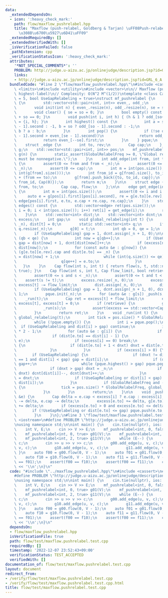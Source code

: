 ```yaml
---
data:
  _extendedDependsOn:
  - icon: ':heavy_check_mark:'
    path: flow/maxflow_pushrelabel.hpp
    title: "Maxflow (push-relabel, Goldberg & Tarjan) \uFF08Push-relabel \u306B\u3088\
      \u308B\u6700\u5927\u6D41\uFF09"
  _extendedRequiredBy: []
  _extendedVerifiedWith: []
  _isVerificationFailed: false
  _pathExtension: cpp
  _verificationStatusIcon: ':heavy_check_mark:'
  attributes:
    '*NOT_SPECIAL_COMMENTS*': ''
    PROBLEM: http://judge.u-aizu.ac.jp/onlinejudge/description.jsp?id=GRL_6_A
    links:
    - http://judge.u-aizu.ac.jp/onlinejudge/description.jsp?id=GRL_6_A
  bundledCode: "#line 2 \"flow/maxflow_pushrelabel.hpp\"\n#include <cassert>\n#include\
    \ <limits>\n#include <utility>\n#include <vector>\n\n// Maxflow (push-relabel,\
    \ highest-label)\n// Complexity: O(N^2 M^(1/2))\ntemplate <class Cap, int GlobalRelabelFreq\
    \ = 5, bool UseGapRelabeling = true>\nstruct mf_pushrelabel {\n    struct pque_\
    \ {\n        std::vector<std::pair<int, int>> even_, odd_;\n        int se, so;\n\
    \        void init(int n) { even_.resize(n), odd_.resize(n), se = so = 0; };\n\
    \        void clear() { se = so = 0; }\n        bool empty() const { return se\
    \ + so == 0; }\n        void push(int i, int h) { (h & 1 ? odd_[so++] : even_[se++])\
    \ = {i, h}; }\n        int highest() const {\n            int a = se ? even_[se\
    \ - 1].second : -1, b = so ? odd_[so - 1].second : -1;\n            return a >\
    \ b ? a : b;\n        }\n        int pop() {\n            if (!se or (so and odd_[so\
    \ - 1].second > even_[se - 1].second))\n                return odd_[--so].first;\n\
    \            return even_[--se].first;\n        }\n    } pque;\n    int _n;\n\
    \    struct _edge {\n        int to, rev;\n        Cap cap;\n    };\n    std::vector<std::vector<_edge>>\
    \ g;\n    std::vector<std::pair<int, int>> pos;\n    mf_pushrelabel(int n) : _n(n),\
    \ g(n) {\n        static_assert(GlobalRelabelFreq >= 0, \"Global relabel parameter\
    \ must be nonnegative.\");\n    }\n    int add_edge(int from, int to, Cap cap)\
    \ {\n        assert(0 <= from and from < _n);\n        assert(0 <= to and to <\
    \ _n);\n        assert(0 <= cap);\n        int m = int(pos.size());\n        pos.emplace_back(from,\
    \ int(g[from].size()));\n        int from_id = g[from].size(), to_id = g[to].size()\
    \ + (from == to);\n        g[from].push_back({to, to_id, cap});\n        g[to].push_back({from,\
    \ from_id, Cap(0)});\n        return m;\n    }\n\n    struct edge {\n        int\
    \ from, to;\n        Cap cap, flow;\n    };\n\n    edge get_edge(int i) const\
    \ {\n        int m = int(pos.size());\n        assert(0 <= i and i < m);\n   \
    \     auto e = g[pos[i].first][pos[i].second], re = g[e.to][e.rev];\n        return\
    \ edge{pos[i].first, e.to, e.cap + re.cap, re.cap};\n    }\n    std::vector<edge>\
    \ edges() const {\n        std::vector<edge> ret(pos.size());\n        for (int\
    \ i = 0; i < int(pos.size()); i++) ret[i] = get_edge(i);\n        return ret;\n\
    \    }\n\n    std::vector<int> dist;\n    std::vector<int> dcnt;\n    std::vector<Cap>\
    \ excess;\n    int gap;\n    void global_relabeling(int t) {\n        dist.assign(_n,\
    \ _n), dist[t] = 0;\n        static std::vector<int> q;\n        if (q.empty())\
    \ q.resize(_n);\n        q[0] = t;\n        int qb = 0, qe = 1;\n        pque.clear();\n\
    \        if (UseGapRelabeling) gap = 1, dcnt.assign(_n + 1, 0);\n\n        while\
    \ (qb < qe) {\n            int now = q[qb++];\n            if (UseGapRelabeling)\
    \ gap = dist[now] + 1, dcnt[dist[now]]++;\n            if (excess[now] > 0) pque.push(now,\
    \ dist[now]);\n            for (const auto &e : g[now]) {\n                if\
    \ (g[e.to][e.rev].cap and dist[e.to] == _n) {\n                    dist[e.to]\
    \ = dist[now] + 1;\n                    while (int(q.size()) <= qe) q.push_back(0);\n\
    \                    q[qe++] = e.to;\n                }\n            }\n     \
    \   }\n    }\n    Cap flow(int s, int t) { return flow(s, t, std::numeric_limits<Cap>::max(),\
    \ true); }\n    Cap flow(int s, int t, Cap flow_limit, bool retrieve = true) {\n\
    \        assert(0 <= s and s < _n);\n        assert(0 <= t and t < _n);\n    \
    \    assert(s != t);\n        excess.resize(_n, 0);\n        excess[s] += flow_limit,\
    \ excess[t] -= flow_limit;\n        dist.assign(_n, 0);\n        dist[s] = _n;\n\
    \        if (UseGapRelabeling) gap = 1, dcnt.assign(_n + 1, 0), dcnt[0] = _n -\
    \ 1;\n        pque.init(_n);\n        for (auto &e : g[s]) _push(s, e);\n    \
    \    _run(t);\n        Cap ret = excess[t] + flow_limit;\n        excess[s] +=\
    \ excess[t], excess[t] = 0;\n        if (retrieve) {\n            global_relabeling(s);\n\
    \            _run(s);\n            assert(excess == std::vector<Cap>(_n, 0));\n\
    \        }\n        return ret;\n    }\n    void _run(int t) {\n        if (GlobalRelabelFreq)\
    \ global_relabeling(t);\n        int tick = pos.size() * GlobalRelabelFreq;\n\
    \        while (!pque.empty()) {\n            int i = pque.pop();\n          \
    \  if (UseGapRelabeling and dist[i] > gap) continue;\n            int dnxt = _n\
    \ * 2 - 1;\n            for (auto &e : g[i]) {\n                if (!e.cap) continue;\n\
    \                if (dist[e.to] == dist[i] - 1) {\n                    _push(i,\
    \ e);\n                    if (excess[i] == 0) break;\n                } else\
    \ {\n                    if (dist[e.to] + 1 < dnxt) dnxt = dist[e.to] + 1;\n \
    \               }\n            }\n            if (excess[i] > 0) {\n         \
    \       if (UseGapRelabeling) {\n                    if (dnxt != dist[i] and dcnt[dist[i]]\
    \ == 1 and dist[i] < gap) gap = dist[i];\n                    if (dnxt == gap)\
    \ gap++;\n                    while (pque.highest() > gap) pque.pop();\n     \
    \               if (dnxt > gap) dnxt = _n;\n                    if (dist[i] !=\
    \ dnxt) dcnt[dist[i]]--, dcnt[dnxt]++;\n                }\n                dist[i]\
    \ = dnxt;\n                if (!UseGapRelabeling or dist[i] < gap) pque.push(i,\
    \ dist[i]);\n            }\n            if (GlobalRelabelFreq and --tick == 0)\
    \ {\n                tick = pos.size() * GlobalRelabelFreq, global_relabeling(t);\n\
    \            }\n        }\n        return;\n    }\n\n    void _push(int i, _edge\
    \ &e) {\n        Cap delta = e.cap < excess[i] ? e.cap : excess[i];\n        excess[i]\
    \ -= delta, e.cap -= delta;\n        excess[e.to] += delta, g[e.to][e.rev].cap\
    \ += delta;\n        if (excess[e.to] > 0 and excess[e.to] <= delta) {\n     \
    \       if (!UseGapRelabeling or dist[e.to] <= gap) pque.push(e.to, dist[e.to]);\n\
    \        }\n    }\n};\n#line 3 \"flow/test/maxflow.pushrelabel.test.cpp\"\n#include\
    \ <iostream>\n#define PROBLEM \"http://judge.u-aizu.ac.jp/onlinejudge/description.jsp?id=GRL_6_A\"\
    \nusing namespace std;\n\nint main() {\n    cin.tie(nullptr), ios::sync_with_stdio(false);\n\
    \    int V, E;\n    cin >> V >> E;\n    mf_pushrelabel<int, 0, false> g00(V);\n\
    \    mf_pushrelabel<int, 0, true> g01(V);\n    mf_pushrelabel<int, 2, false> g10(V);\n\
    \    mf_pushrelabel<int, 2, true> g11(V);\n    while (E--) {\n        int u, v,\
    \ c;\n        cin >> u >> v >> c;\n        g00.add_edge(u, v, c);\n        g01.add_edge(u,\
    \ v, c);\n        g10.add_edge(u, v, c);\n        g11.add_edge(u, v, c);\n   \
    \ }\n    auto f00 = g00.flow(0, V - 1);\n    auto f01 = g01.flow(0, V - 1);\n\
    \    auto f10 = g10.flow(0, V - 1);\n    auto f11 = g11.flow(0, V - 1);\n    assert(f00\
    \ == f01);\n    assert(f00 == f10);\n    assert(f00 == f11);\n    cout << f00\
    \ << '\\n';\n}\n"
  code: "#include \"../maxflow_pushrelabel.hpp\"\n#include <cassert>\n#include <iostream>\n\
    #define PROBLEM \"http://judge.u-aizu.ac.jp/onlinejudge/description.jsp?id=GRL_6_A\"\
    \nusing namespace std;\n\nint main() {\n    cin.tie(nullptr), ios::sync_with_stdio(false);\n\
    \    int V, E;\n    cin >> V >> E;\n    mf_pushrelabel<int, 0, false> g00(V);\n\
    \    mf_pushrelabel<int, 0, true> g01(V);\n    mf_pushrelabel<int, 2, false> g10(V);\n\
    \    mf_pushrelabel<int, 2, true> g11(V);\n    while (E--) {\n        int u, v,\
    \ c;\n        cin >> u >> v >> c;\n        g00.add_edge(u, v, c);\n        g01.add_edge(u,\
    \ v, c);\n        g10.add_edge(u, v, c);\n        g11.add_edge(u, v, c);\n   \
    \ }\n    auto f00 = g00.flow(0, V - 1);\n    auto f01 = g01.flow(0, V - 1);\n\
    \    auto f10 = g10.flow(0, V - 1);\n    auto f11 = g11.flow(0, V - 1);\n    assert(f00\
    \ == f01);\n    assert(f00 == f10);\n    assert(f00 == f11);\n    cout << f00\
    \ << '\\n';\n}\n"
  dependsOn:
  - flow/maxflow_pushrelabel.hpp
  isVerificationFile: true
  path: flow/test/maxflow.pushrelabel.test.cpp
  requiredBy: []
  timestamp: '2022-12-07 23:52:43+09:00'
  verificationStatus: TEST_ACCEPTED
  verifiedWith: []
documentation_of: flow/test/maxflow.pushrelabel.test.cpp
layout: document
redirect_from:
- /verify/flow/test/maxflow.pushrelabel.test.cpp
- /verify/flow/test/maxflow.pushrelabel.test.cpp.html
title: flow/test/maxflow.pushrelabel.test.cpp
---
```

